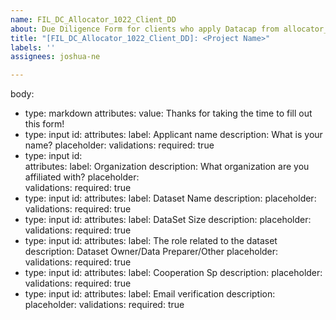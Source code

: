 ```yaml
---
name: FIL_DC_Allocator_1022_Client_DD
about: Due Diligence Form for clients who apply Datacap from allocator_1022
title: "[FIL_DC_Allocator_1022_Client_DD]: <Project Name>"
labels: ''
assignees: joshua-ne

---
```


body:
  - type: markdown
    attributes:
      value: 
        Thanks for taking the time to fill out this form!
  - type: input
    id: 
    attributes: 
      label: Applicant name
      description: What is your name?
      placeholder:
    validations:
      required: true
  - type: input
    id:  
    attributes:
      label: Organization
      description: What organization are you affiliated with?
      placeholder:  
    validations:
      required: true
  - type: input
    id: 
    attributes:
      label: Dataset Name
      description: 
      placeholder: 
    validations:
      required: true
  - type: input
    id: 
    attributes:
      label: DataSet Size
      description: 
      placeholder: 
    validations:
      required: true
  - type: input
    id: 
    attributes:
      label: The role related to the dataset
      description: Dataset Owner/Data Preparer/Other
      placeholder: 
    validations:
      required: true
  - type: input
    id: 
    attributes:
      label: Cooperation Sp
      description: 
      placeholder: 
    validations:
      required: true
  - type: input
    id: 
    attributes:
      label: Email verification
      description: 
      placeholder: 
    validations:
      required: true
